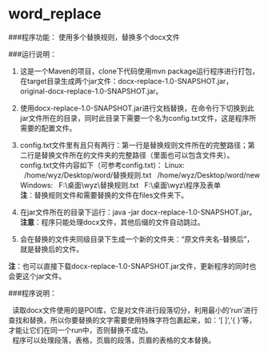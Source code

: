 # word_replace

###程序功能：
使用多个替换规则，替换多个docx文件

###运行说明：
1. 这是一个Maven的项目，clone下代码使用mvn package运行程序进行打包，在target目录生成两个jar文件：docx-replace-1.0-SNAPSHOT.jar， original-docx-replace-1.0-SNAPSHOT.jar。
2. 使用docx-replace-1.0-SNAPSHOT.jar进行文档替换，在命令行下切换到此jar文件所在的目录，同时此目录下需要一个名为config.txt文件，这是程序所需要的配置文件。
3. config.txt文件里有且只有两行：第一行是替换规则文件所在的完整路径；第二行是替换文件所在的文件夹的完整路径（里面也可以包含文件夹）。config.txt文件内容如下（可参考config.txt)：
    Linux:
    &nbsp;&nbsp;/home/wyz/Desktop/word/替换规则.txt
    &nbsp;&nbsp;/home/wyz/Desktop/word/new
    Windows:
    &nbsp;&nbsp;F:\桌面\wyz\替换规则.txt
    &nbsp;&nbsp;F:\桌面\wyz\程序及表单<br/>
    __注__：替换规则文件和需要替换的文件在files文件夹下。

4. 在jar文件所在的目录下运行：java -jar docx-replace-1.0-SNAPSHOT.jar。 __注意__：程序只能处理docx文件，其他后缀的文件自动跳过。
5. 会在替换的文件夹同级目录下生成一个新的文件夹：“原文件夹名-替换后”，就是替换后的文件。

__注__：也可以直接下载docx-replace-1.0-SNAPSHOT.jar文件，更新程序的同时也会更这个jar文件。


###程序说明：
<p>&nbsp;&nbsp;读取docx文件使用的是POI库，它是对文件进行段落切分，利用最小的‘run’进行查找和替换，所以你要替换的文字需要使用特殊字符包裹起来，如：‘[ ]’,‘{ }’等，
才能让它们在同一个run中，否则替换不成功。<br/>&nbsp;&nbsp;程序可以处理段落，表格，页眉的段落，页眉的表格的文本替换。</p>


